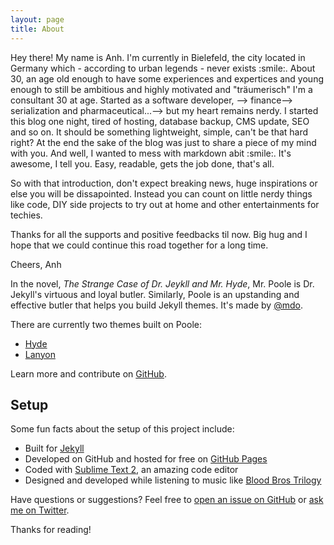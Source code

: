 ```yaml
---
layout: page
title: About
---
```


<p class="message">
  Hey there! 
  My name is Anh. I'm currently in Bielefeld, the city located in Germany which - according to urban legends - never exists :smile:.
  About 30, an age old enough to have some experiences and expertices and young enough to still be ambitious and highly motivated and "träumerisch"
  I'm a consultant 30 at age. Started as a software developer, --> finance--> serialization and pharmaceutical...--> but my heart remains nerdy.
  I started this blog one night, tired of hosting, database backup, CMS update, SEO and so on. 
  It should be something lightweight, simple, can't be that hard right? 
  At the end the sake of the blog was just to share a piece of my mind with you.
  And well, I wanted to mess with markdown abit :smile:. 
  It's awesome, I tell you. Easy, readable, gets the job done, that's all.

  So with that introduction, don't expect breaking news, huge inspirations or else you will be dissapointed. 
  Instead you can count on little nerdy things like code, DIY side projects to try out at home and other entertainments for techies.

  Thanks for all the supports and positive feedbacks til now. Big hug and I hope that we could continue this road together for a long time.

  Cheers,
  Anh
</p>

In the novel, *The Strange Case of Dr. Jeykll and Mr. Hyde*, Mr. Poole is Dr. Jekyll's virtuous and loyal butler. Similarly, Poole is an upstanding and effective butler that helps you build Jekyll themes. It's made by [@mdo](https://twitter.com/mdo).

There are currently two themes built on Poole:

* [Hyde](http://hyde.getpoole.com)
* [Lanyon](http://lanyon.getpoole.com)

Learn more and contribute on [GitHub](https://github.com/poole).

## Setup

Some fun facts about the setup of this project include:

* Built for [Jekyll](http://jekyllrb.com)
* Developed on GitHub and hosted for free on [GitHub Pages](https://pages.github.com)
* Coded with [Sublime Text 2](http://sublimetext.com), an amazing code editor
* Designed and developed while listening to music like [Blood Bros Trilogy](https://soundcloud.com/maddecent/sets/blood-bros-series)

Have questions or suggestions? Feel free to [open an issue on GitHub](https://github.com/poole/issues/new) or [ask me on Twitter](https://twitter.com/mdo).

Thanks for reading!
